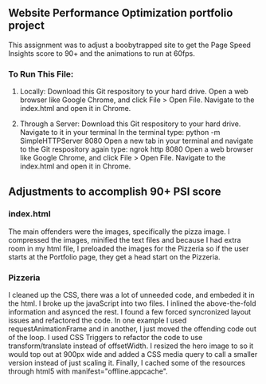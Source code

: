 ## Website Performance Optimization portfolio project
This assignment was to adjust a boobytrapped site to get the Page Speed Insights score to 90+ and the animations to run at 60fps.

### To Run This File:
1. Locally: 
Download this Git respository to your hard drive. 
Open a web browser like Google Chrome, and click File > Open File. 
Navigate to the index.html and open it in Chrome. 

2. Through a Server: 
Download this Git respository to your hard drive. 
Navigate to it in your terminal
In the terminal type: python -m SimpleHTTPServer 8080
Open a new tab in your terminal and navigate to the Git respository again
type: ngrok http 8080
Open a web browser like Google Chrome, and click File > Open File. 
Navigate to the index.html and open it in Chrome. 


## Adjustments to accomplish 90+ PSI score

### index.html
The main offenders were the images, specifically the pizza image. I compressed the images, minified the text files and because I had extra room in my html file, I preloaded the images for the Pizzeria so if the user starts at the Portfolio page, they get a head start on the Pizzeria.

### Pizzeria
I cleaned up the CSS, there was a lot of unneeded code, and embeded it in the html. I broke up the javaScript into two files. I inlined the above-the-fold information and asynced the rest. I found a few forced syncronized layout issues and refactored the code. In one example I used requestAnimationFrame and in another, I just moved the offending code out of the loop. I used CSS Triggers to refactor the code to use transform/translate instead of offsetWidth. I resized the hero image to so it would top out at 900px wide and added a CSS media query to call a smaller version instead of just scaling it. Finally, I cached some of the resources through html5 with manifest="offline.appcache".
